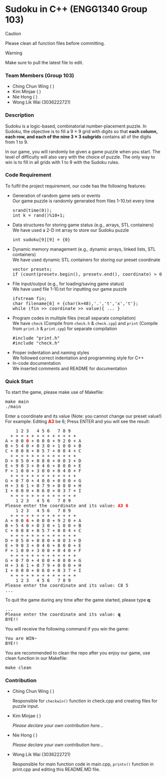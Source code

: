# Sudoku in C++ (ENGG1340 Group 103)
> [!Caution]
> Please clean all function files before committing.

> [!Warning]
> Make sure to pull the latest file to edit.

<h3>Team Members (Group 103)</h3>
<ul><li>Ching Chun Wing ( )</li>
<li>Kim Minjae ( )</li>
<li>Nie Hong ( )</li>
<li>Wong Lik Wai (3036222721)</li>
</ul>

<h3>Description</h3>
<p>Sudoku is a logic-based, combinatorial number-placement puzzle. In Sudoku, the objective is to fill a 9 × 9 grid with digits so that <b>each column, each row, and each of the nine 3 × 3 subgrids</b> contains all of the digits from 1 to 9.</p>
<p>In our game, you will randomly be given a game puzzle when you start. The level of difficulty will also vary with the choice of puzzle. The only way to win is to fill in all grids with 1 to 9 with the Sudoku rules.</p>
  
<h3>Code Requirement</h3>
<p>To fulfil the project requirement, our code has the following features:
<ul><li>Generation of random game sets or events<br>
  Our game puzzle is randomly generated from files 1-10.txt every time<br>
    <pre>srand(time(0));<br>int k = rand()%10+1;</pre></li>
</li>
  <li>Data structures for storing game status (e.g., arrays, STL containers)<br>
    We have used a 2-D int array to store our Sudoku puzzle<br>
    <pre>int sudoku[9][9] = {0}</pre></li>
  <li>Dynamic memory management (e.g., dynamic arrays, linked lists, STL containers)
  <br>
    We have used dynamic STL containers for storing our preset coordinate<br>
    <pre>vector<string> presetv;<br>if (count(presetv.begin(), presetv.end(), coordinate) > 0){ ... }</pre></li>
  <li>File input/output (e.g., for loading/saving game status)<br>
    We have used file 1-10.txt for inputting our game puzzle<br>
    <pre>ifstream fin;<br>char filename[6] = {char(k+48),'.','t','x','t'};<br>while (fin >> coordinate >> value){ ... }</pre></li>
  <li>Program codes in multiple files (recall separate compilation)<br>
    We have <code>check</code> (Compile from <code>check.h</code> & <code>check.cpp</code>) and <code>print</code> (Compile from <code>print.h</code> & <code>print.cpp</code>) for separate compilation<br>
    <pre>#include "print.h"<br>#include "check.h"
</pre></li></li>
  <li>Proper indentation and naming styles<br>We followed correct indentation and programming style for C++</li>
  <li>In-code documentation<br>We inserted comments and README for documentation</li>
</p></ul>

<h3>Quick Start</h3>
<p>To start the game, please make use of Makefile:
<pre>make main<br>./main</pre>
</p>
<p>Enter a coordinate and its value (Note: you cannot change our preset value!)<br>For example: Editing <b style="color: red">A3</b> be 6; Press ENTER and you will see the result:
<pre>    1 2 3   4 5 6   7 8 9
  + + + + + + + + + + + + +
A + 0 0 <b style="color: red">0</b> + 0 0 0 + 9 2 0 + A
B + 5 4 0 + 0 3 0 + 1 0 0 + B
C + 0 0 8 + 0 5 7 + 0 0 4 + C
  + + + + + + + + + + + + +
D + 0 5 0 + 0 8 0 + 0 0 3 + D
E + 9 0 3 + 0 4 6 + 8 0 0 + E
F + 1 0 0 + 3 0 0 + 0 4 0 + F
  + + + + + + + + + + + + +
G + 0 7 0 + 4 0 0 + 0 0 0 + G
H + 3 6 1 + 0 7 9 + 0 8 0 + H
I + 0 0 0 + 0 6 0 + 0 3 7 + I
  + + + + + + + + + + + + +
    1 2 3   4 5 6   7 8 9
Please enter the coordinate and its value: <b style="color: red">A3 6</b>
    1 2 3   4 5 6   7 8 9
  + + + + + + + + + + + + +
A + 0 0 <b style="color: red">6</b> + 0 0 0 + 9 2 0 + A
B + 5 4 0 + 0 3 0 + 1 0 0 + B
C + 0 0 8 + 0 5 7 + 0 0 4 + C
  + + + + + + + + + + + + +
D + 0 5 0 + 0 8 0 + 0 0 3 + D
E + 9 0 3 + 0 4 6 + 8 0 0 + E
F + 1 0 0 + 3 0 0 + 0 4 0 + F
  + + + + + + + + + + + + +
G + 0 7 0 + 4 0 0 + 0 0 0 + G
H + 3 6 1 + 0 7 9 + 0 8 0 + H
I + 0 0 0 + 0 6 0 + 0 3 7 + I
  + + + + + + + + + + + + +
    1 2 3   4 5 6   7 8 9
Please enter the coordinate and its value: C8 5
...</pre>
</p>
<p>To quit the game during any time after the game started, please type <b>q</b>:
<pre>...
Please enter the coordinate and its value: <b>q</b>
BYE!!</pre>
</p>
<p>You will receive the following command if you win the game:
<pre>You are WIN~
BYE!!</pre>
</p>
<p>You are recommended to clean the repo after you enjoy our game, use clean function in our Makefile:
<pre>make clean</pre>
</p>

<h3>Contribution</h3>
<ul><li>Ching Chun Wing ( )
<p>Responsible for <code>checkwin()</code> function in check.cpp and creating files for puzzle input.</p></li>
<li>Kim Minjae ( )
<p><i>Please declare your own contribution here...</i></p></li>
<li>Nie Hong ( )
<p><i>Please declare your own contribution here...</i></p></li>
<li>Wong Lik Wai (3036222721)
<p>Responsible for main function code in main.cpp, <code>printv()</code> function in print.cpp and editing this README.MD file.</p></li>
